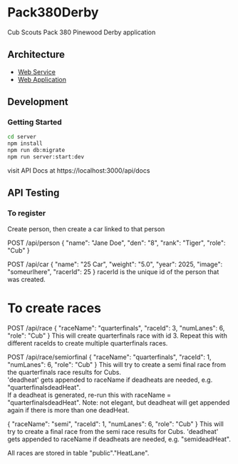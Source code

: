# Pack380Derby
Cub Scouts Pack 380 Pinewood Derby application

## Architecture

- [Web Service](./server)
- [Web Application](./client)

## Development

### Getting Started

```bash
cd server
npm install
npm run db:migrate
npm run server:start:dev
```

visit API Docs at https://localhost:3000/api/docs

## API Testing

### To register
Create person, then create a car linked to that person

POST /api/person
{
    "name": "Jane Doe",
    "den": "8",
    "rank": "Tiger",
    "role": "Cub"
}

POST /api/car
{
        "name": "25 Car",
        "weight": "5.0",
        "year": 2025,
        "image": "someurlhere",
        "racerId": 25
}
racerId is the unique id of the person that was created. 

# To create races
POST /api/race 
{
    "raceName": "quarterfinals",
    "raceId": 3,
    "numLanes": 6,
    "role": "Cub"
}
This will create quarterfinals race with id 3.  Repeat this with different raceIds to create multiple quarterfinals races. 

POST /api/race/semiorfinal
{
    "raceName": "quarterfinals",
    "raceId": 1,
    "numLanes": 6,
    "role": "Cub"
}
This will try to create a semi final race from the quarterfinals race results for Cubs.  
'deadheat' gets appended to raceName if deadheats are needed, e.g. "quarterfinalsdeadHeat".  
If a deadheat is generated, re-run this with raceName = "quarterfinalsdeadHeat".
Note: not elegant, but deadheat will get appended again if there is more than one deadHeat.  

{
    "raceName": "semi",
    "raceId": 1,
    "numLanes": 6,
    "role": "Cub"
}
This will try to create a final race from the semi race results for Cubs. 
'deadheat' gets appended to raceName if deadheats are needed, e.g. "semideadHeat".

All races are stored in table "public"."HeatLane".
